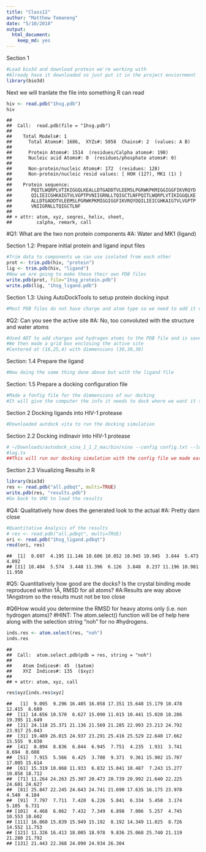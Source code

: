 ```yaml
---
title: "Class12"
author: "Matthew Tomaneng"
date: "5/10/2018"
output: 
  html_document: 
    keep_md: yes
---
```



Section 1

```r
#Load bio3d and download protein we're working with
#Already have it downloaded so just put it in the project enviornment
library(bio3d)
```
Next we will tranlate the file into something R can read

```r
hiv <- read.pdb("1hsg.pdb")
hiv
```

```
## 
##  Call:  read.pdb(file = "1hsg.pdb")
## 
##    Total Models#: 1
##      Total Atoms#: 1686,  XYZs#: 5058  Chains#: 2  (values: A B)
## 
##      Protein Atoms#: 1514  (residues/Calpha atoms#: 198)
##      Nucleic acid Atoms#: 0  (residues/phosphate atoms#: 0)
## 
##      Non-protein/nucleic Atoms#: 172  (residues: 128)
##      Non-protein/nucleic resid values: [ HOH (127), MK1 (1) ]
## 
##    Protein sequence:
##       PQITLWQRPLVTIKIGGQLKEALLDTGADDTVLEEMSLPGRWKPKMIGGIGGFIKVRQYD
##       QILIEICGHKAIGTVLVGPTPVNIIGRNLLTQIGCTLNFPQITLWQRPLVTIKIGGQLKE
##       ALLDTGADDTVLEEMSLPGRWKPKMIGGIGGFIKVRQYDQILIEICGHKAIGTVLVGPTP
##       VNIIGRNLLTQIGCTLNF
## 
## + attr: atom, xyz, seqres, helix, sheet,
##         calpha, remark, call
```
#Q1: What are the two non protein components
#A: Water and MK1 (ligand)

Section 1.2: Prepare initial protein and ligand input files

```r
#Trim data to components we can use isolated from each other
prot <- trim.pdb(hiv, "protein")
lig <- trim.pdb(hiv, "ligand")
#Now we are going to make these their own PDB files
write.pdb(prot, file="1hsg_protein.pdb")
write.pdb(lig, "1hsg_ligand.pdb")
```

Section 1.3: Using AutoDockTools to setup protein docking input

```r
#Most PDB files do not have charge and atom type so we need to add it using ADT
```

#Q2: Can you see the active site
#A: No, too convoluted with the structure and water atoms

```r
#Used ADT to add charges and hydrogen atoms to the PDB file and is saved as a pdbqt file
#We then made a grid box enclosing the active site
#Centered at (16,25,4) with dimmensions (30,30,30)
```

Section: 1.4 Prepare the ligand

```r
#Now doing the same thing done above but with the ligand file
```

Section: 1.5 Prepare a docking configuration file

```r
#Made a fonfig file for the dimmensions of our docking
#It will give the computer the info it needs to dock where we want it to
```

Section 2 Docking ligands into HIV-1 protease

```r
#Downloaded autdock vita to run the docking simulation
```
Section 2.2 Docking indinavir into HIV-1 protease

```r
# ~/Downloads/autodock_vina_1_1_2_mac/bin/vina --config config.txt --log
#log.tx
##This will run our docking simulation with the config file we made earlier
```

Section 2.3 Visualizing Results in R

```r
library(bio3d)
res <- read.pdb("all.pdbqt", multi=TRUE)
write.pdb(res, "results.pdb")
#Go back to VMD to load the results
```

#Q4: Qualitatively how does the generated look to the actual
#A: Pretty darn close

```r
#Quantitative Analysis of the results
# res <- read.pdb("all.pdbqt", multi=TRUE)
ori <- read.pdb("1hsg_ligand.pdbqt")
rmsd(ori, res)
```

```
##  [1]  0.697  4.195 11.146 10.606 10.852 10.945 10.945  3.844  5.473  4.092
## [11] 10.404  5.574  3.448 11.396  6.126  3.848  8.237 11.196 10.981 11.950
```
#Q5: Quantitatively how good are the docks? Is the crystal binding mode reproduced within 1Å, RMSD for all atoms?
#A:Results are way above 1Angstrom so the results must not be too close

#Q6How would you determine the RMSD for heavy atoms only (i.e. non hydrogen atoms)?
#HINT: The atom.select() function will be of help here along with the selection string “noh” for no
#hydrogens.

```r
inds.res <- atom.select(res, "noh")
inds.res
```

```
## 
##  Call:  atom.select.pdb(pdb = res, string = "noh")
## 
##    Atom Indices#: 45  ($atom)
##    XYZ  Indices#: 135  ($xyz)
## 
## + attr: atom, xyz, call
```

```r
res$xyz[inds.res$xyz]
```

```
##   [1]  9.095  9.296 16.405 16.058 17.351 15.648 15.179 10.478 12.415  6.689
##  [11] 14.656 10.570  6.627 15.090 11.015 10.441 15.020 18.286 19.395 11.649
##  [21] 24.118 25.371 21.136 21.569 21.285 22.993 23.213 24.792 23.917 25.043
##  [31] 19.489 26.015 24.937 23.291 25.416 25.529 22.640 17.662 15.555  9.030
##  [41]  8.894  8.836  6.844  6.945  7.751  4.235  1.931  3.741  8.694  8.608
##  [51]  7.915  5.566  6.425  3.708  9.371  9.361 15.902 15.707 17.005 15.614
##  [61] 15.319 10.068 11.933  6.832 15.041 10.487  7.243 15.277 10.858 18.712
##  [71] 11.264 24.263 25.307 20.473 20.739 20.992 21.640 22.225 24.601 24.627
##  [81] 25.847 22.245 24.643 24.741 21.690 17.635 16.175 23.978  4.540  4.184
##  [91]  7.797  7.711  7.420  6.226  5.841  6.334  5.450  3.174  5.105  6.731
## [101]  4.468  6.062  7.432  7.349  6.898  7.006  5.257  4.745 10.553 10.602
## [111] 16.060 15.839 15.949 15.192  8.192 14.349 11.025  8.726 14.552 11.753
## [121] 11.326 16.413 18.005 18.978  9.836 25.068 25.740 21.119 21.280 21.792
## [131] 21.443 22.368 24.090 24.934 26.304
```

